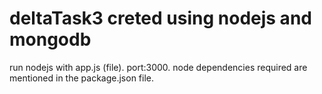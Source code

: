 # deltaTask3 creted using nodejs and mongodb 
run nodejs with app.js (file). 
port:3000. 
node dependencies required are mentioned in the package.json file. 
